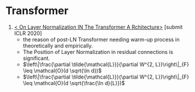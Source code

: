 # Transformer

1. [< On Layer Normalization IN The Transformer A Rchitecture>](https://github.com/iofu728/PaperRead/blob/master/paper/NLP/Transformer/LayerNormTransformer.pdf) [submit ICLR 2020]
   - the reason of post-LN Transformer needing warm-up process in theoretically and empirically.
   - The Position of Layer Normalization in residual connections is significant.
   - $\left\|\frac{\partial \tilde{\mathcal{L}}}{\partial W^{2, L}}\right\|_{F} \leq \mathcal{O}(d \sqrt{\ln d})$
   - $\left\|\frac{\partial \tilde{\mathcal{L}}}{\partial W^{2, L}}\right\|_{F} \leq \mathcal{O}(d \sqrt{\frac{\ln d}{L}})$

